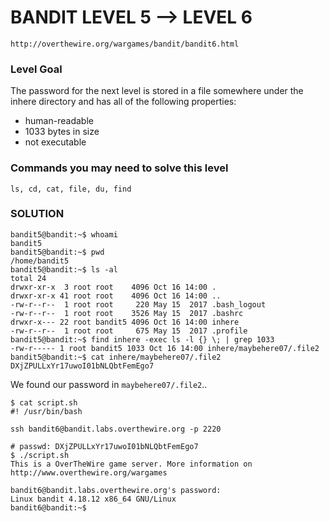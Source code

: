 # BANDIT LEVEL 5 --> LEVEL 6

```
http://overthewire.org/wargames/bandit/bandit6.html
```

### Level Goal

The password for the next level is stored in a file somewhere under the inhere directory and
has all of the following properties:

- human-readable
- 1033 bytes in size
- not executable

### Commands you may need to solve this level

```
ls, cd, cat, file, du, find
```

### SOLUTION

```
bandit5@bandit:~$ whoami
bandit5
bandit5@bandit:~$ pwd
/home/bandit5
bandit5@bandit:~$ ls -al
total 24
drwxr-xr-x  3 root root    4096 Oct 16 14:00 .
drwxr-xr-x 41 root root    4096 Oct 16 14:00 ..
-rw-r--r--  1 root root     220 May 15  2017 .bash_logout
-rw-r--r--  1 root root    3526 May 15  2017 .bashrc
drwxr-x--- 22 root bandit5 4096 Oct 16 14:00 inhere
-rw-r--r--  1 root root     675 May 15  2017 .profile
bandit5@bandit:~$ find inhere -exec ls -l {} \; | grep 1033
-rw-r----- 1 root bandit5 1033 Oct 16 14:00 inhere/maybehere07/.file2
bandit5@bandit:~$ cat inhere/maybehere07/.file2
DXjZPULLxYr17uwoI01bNLQbtFemEgo7
```

We found our password in `maybehere07/.file2`..

```
$ cat script.sh
#! /usr/bin/bash

ssh bandit6@bandit.labs.overthewire.org -p 2220

# passwd: DXjZPULLxYr17uwoI01bNLQbtFemEgo7
$ ./script.sh
This is a OverTheWire game server. More information on http://www.overthewire.org/wargames

bandit6@bandit.labs.overthewire.org's password:
Linux bandit 4.18.12 x86_64 GNU/Linux
bandit6@bandit:~$
```
